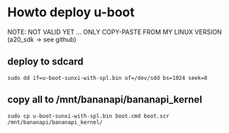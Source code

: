 Howto deploy u-boot
===================

NOTE: NOT VALID YET ... ONLY COPY-PASTE FROM MY LINUX VERSION (a20_sdk -> see github)


deploy to sdcard
----------------

	sudo dd if=u-boot-sunxi-with-spl.bin of=/dev/sdd bs=1024 seek=8


copy all to /mnt/bananapi/bananapi_kernel
-----------------------------------------

	sudo cp u-boot-sunxi-with-spl.bin boot.cmd boot.scr /mnt/bananapi/bananapi_kernel/
